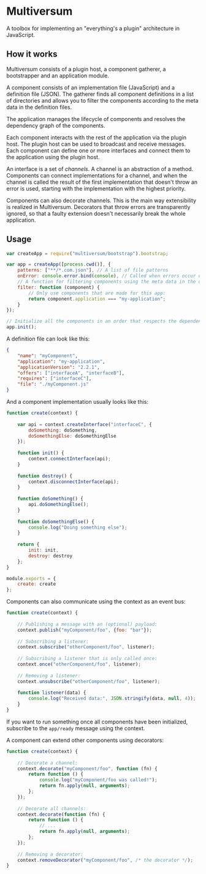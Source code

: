 
# Multiversum

A toolbox for implementing an "everything's a plugin" architecture in JavaScript.

## How it works

Multiversum consists of a plugin host, a component gatherer, a bootstrapper and an application
module.

A component consists of an implementation file (JavaScript) and a definition file (JSON).
The gatherer finds all component definitions in a list of directories and allows you to
filter the components according to the meta data in the definition files.

The application manages the lifecycle of components and resolves the dependency graph of
the components.

Each component interacts with the rest of the application via the plugin host. The plugin
host can be used to broadcast and receive messages. Each component can define one or more
interfaces and connect them to the application using the plugin host.

An interface is a set of *channels*. A channel is an abstraction of a method. Components can
connect implementations for a channel, and when the channel is called the result of the
first implementation that doesn't throw an error is used, starting with the implementation
with the highest priority.

Components can also decorate channels. This is the main way extensibility is realized
in Multiversum. Decorators that throw errors are transparently ignored, so that a faulty
extension doesn't necessarily break the whole application.

## Usage

```js
var createApp = require("multiversum/bootstrap").bootstrap;

var app = createApp([process.cwd()], {
    patterns: ["**/*.com.json"], // A list of file patterns
    onError: console.error.bind(console), // Called when errors occur during the bootstrap phase
    // A function for filtering components using the meta data in the definition files:
    filter: function (component) {
        // Only use components that are made for this app:
        return component.application === "my-application";
    }
});

// Initialize all the components in an order that respects the dependencies of each component:
app.init();
```

A definition file can look like this:

```json
{
    "name": "myComponent",
    "application": "my-application",
    "applicationVersion": "2.2.1",
    "offers": ["interfaceA", "interfaceB"],
    "requires": ["interfaceC"],
    "file": "./myComponent.js"
}
```

And a component implementation usually looks like this:

```js
function create(context) {
    
    var api = context.createInterface("interfaceC", {
        doSomething: doSomething,
        doSomethingElse: doSomethingElse
    });
    
    function init() {
        context.connectInterface(api);
    }
    
    function destroy() {
        context.disconnectInterface(api);
    }
    
    function doSomething() {
        api.doSomethingElse();
    }
    
    function doSomethingElse() {
        console.log("Doing something else");
    }
    
    return {
        init: init,
        destroy: destroy
    };
}

module.exports = {
    create: create
};

```

Components can also communicate using the context as an event bus:

```js
function create(context) {
    
    // Publishing a message with an (optional) payload:
    context.publish("myComponent/foo", {foo: "bar"});
    
    // Subscribing a listener:
    context.subscribe("otherComponent/foo", listener);
    
    // Subscribing a listener that is only called once:
    context.once("otherComponent/foo", listener);
    
    // Removing a listener:
    context.unsubscribe("otherComponent/foo", listener);
    
    function listener(data) {
        console.log("Received data:", JSON.stringify(data, null, 4));
    }
}
```

If you want to run something once all components have been initialized, subscribe to the
`app/ready` message using the context.

A component can extend other components using decorators:

```js
function create(context) {
    
    // Decorate a channel:
    context.decorate("myComponent/foo", function (fn) {
        return function () {
            console.log("myComponent/foo was called!");
            return fn.apply(null, arguments);
        };
    });
    
    // Decorate all channels:
    context.decorate(function (fn) {
        return function () {
            // ...
            return fn.apply(null, arguments);
        };
    });
    
    // Removing a decorator:
    context.removeDecorator("myComponent/foo", /* the decorator */);
}
```
